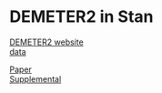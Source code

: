 # DEMETER2 in Stan

[DEMETER2 website](https://depmap.org/R2-D2/)  
[data](https://figshare.com/articles/DEMETER2_data/6025238)

[Paper](https://www.nature.com/articles/s41467-018-06916-5)  
[Supplemental](https://static-content.springer.com/esm/art%3A10.1038%2Fs41467-018-06916-5/MediaObjects/41467_2018_6916_MOESM1_ESM.pdf)

